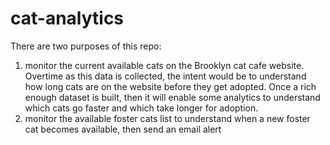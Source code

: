 # cat-analytics

There are two purposes of this repo:
1. monitor the current available cats on the Brooklyn cat cafe website. Overtime as this data is collected, the intent would be to understand how long cats are on the website before they get adopted. Once a rich enough dataset is built, then it will enable some analytics to understand which cats go faster and which take longer for adoption.
2. monitor the available foster cats list to understand when a new foster cat becomes available, then send an email alert
